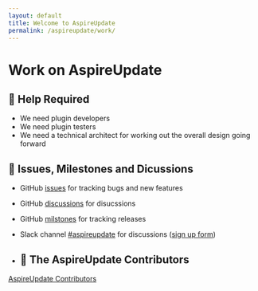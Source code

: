```yaml
---
layout: default
title: Welcome to AspireUpdate
permalink: /aspireupdate/work/
---
```


# Work on AspireUpdate



## 🚨 Help Required

- We need plugin developers
- We need plugin testers 
- We need a technical architect for working out the overall design going forward


## 📝 Issues, Milestones and Dicussions 

- GitHub [issues](https://github.com/aspirepress/AspireUpdate/issues) for tracking bugs and new features 
- GitHub [discussions](https://github.com/aspirepress/AspireUpdate/discussions) for disucssions
- GitHub [milstones](https://github.com/aspirepress/AspireUpdate/milestones) for tracking releases 
- Slack channel [#aspireupdate](https://app.slack.com/client/T07Q5LB7W23/C07Q88M2KQF) for discussions ([sign up form](https://aspirepress.org/slack/))

- ## 👥 The AspireUpdate Contributors

[AspireUpdate Contributors](https://github.com/aspirepress/AspireUpdate/graphs/contributors)


